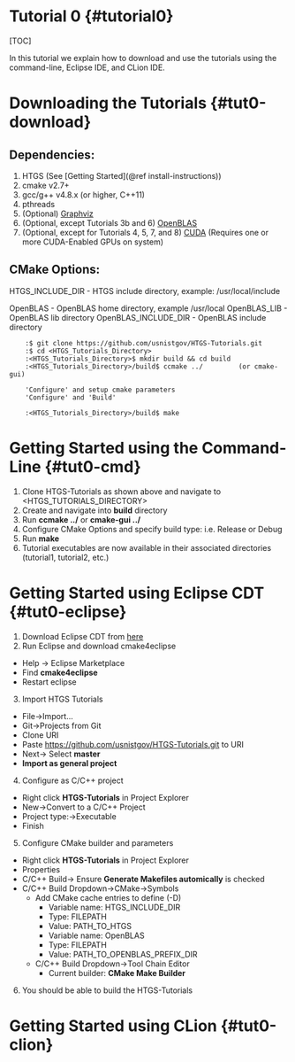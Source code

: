 Tutorial 0 {#tutorial0}
========
[TOC]

In this tutorial we explain how to download and use the tutorials using the command-line, Eclipse IDE, and CLion IDE.

Downloading the Tutorials {#tut0-download}
=======

## Dependencies: ##
1. HTGS (See [Getting Started](@ref install-instructions))
2. cmake v2.7+
3. gcc/g++ v4.8.x (or higher, C++11)
4. pthreads
5. (Optional) [Graphviz](http://www.graphviz.org/)
6. (Optional, except Tutorials 3b and 6) [OpenBLAS](http://www.openblas.net/)
7. (Optional, except for Tutorials 4, 5, 7, and 8) [CUDA](https://developer.nvidia.com/cuda-downloads) (Requires one or more CUDA-Enabled GPUs on system)

## CMake Options: ##
HTGS_INCLUDE_DIR - HTGS include directory, example: /usr/local/include

OpenBLAS - OpenBLAS home directory, example /usr/local
OpenBLAS_LIB - OpenBLAS lib directory
OpenBLAS_INCLUDE_DIR - OpenBLAS include directory

~~~~~~~~~~~~~~~~~~~~~
    :$ git clone https://github.com/usnistgov/HTGS-Tutorials.git
    :$ cd <HTGS_Tutorials_Directory>
    :<HTGS_Tutorials_Directory>$ mkdir build && cd build
    :<HTGS_Tutorials_Directory>/build$ ccmake ../         (or cmake-gui)

    'Configure' and setup cmake parameters
    'Configure' and 'Build'

    :<HTGS_Tutorials_Directory>/build$ make
~~~~~~~~~~~~~~~~~~~~~

Getting Started using the Command-Line {#tut0-cmd}
======
1. Clone HTGS-Tutorials as shown above and navigate to \<HTGS\_TUTORIALS\_DIRECTORY>
2. Create and navigate into **build** directory
3. Run **ccmake ../** or **cmake-gui ../**
4. Configure CMake Options and specify build type: i.e. Release or Debug
5. Run **make**
6. Tutorial executables are now available in their associated directories (tutorial1, tutorial2, etc.)

Getting Started using Eclipse CDT {#tut0-eclipse}
======
1. Download Eclipse CDT from [here](https://eclipse.org/cdt/)
2. Run Eclipse and download cmake4eclipse
  - Help -> Eclipse Marketplace
  - Find **cmake4eclipse**
  - Restart eclipse
3. Import HTGS Tutorials
  - File->Import...
  - Git->Projects from Git
  - Clone URI
  - Paste https://github.com/usnistgov/HTGS-Tutorials.git to URI
  - Next-> Select **master**
  - **Import as general project**
4. Configure as C/C++ project
  - Right click **HTGS-Tutorials** in Project Explorer
  - New->Convert to a C/C++ Project
  - Project type:->Executable
  - Finish
5. Configure CMake builder and parameters
  - Right click **HTGS-Tutorials** in Project Explorer
  - Properties
  - C/C++ Build-> Ensure **Generate Makefiles automically** is checked
  - C/C++ Build Dropdown->CMake->Symbols
    + Add CMake cache entries to define (-D)
      - Variable name: HTGS_INCLUDE_DIR
      - Type: FILEPATH
      - Value: PATH_TO_HTGS
      - Variable name: OpenBLAS
      - Type: FILEPATH
      - Value: PATH_TO_OPENBLAS_PREFIX_DIR
    + C/C++ Build Dropdown->Tool Chain Editor
      - Current builder: **CMake Make Builder**
6. You should be able to build the HTGS-Tutorials

Getting Started using CLion {#tut0-clion}
=====

